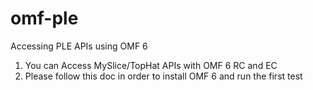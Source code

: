 omf-ple
=======

Accessing PLE APIs using OMF 6

1. You can Access MySlice/TopHat APIs with OMF 6 RC and EC
2. Please follow this doc in order to install OMF 6 and run the first test
